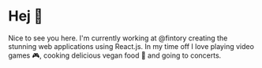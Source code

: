 # Hej 👋

Nice to see you here. I'm currently working at @fintory creating the stunning web applications using React.js. In my time off I love playing video games 🎮, cooking delicious vegan food 🌱 and going to concerts.
